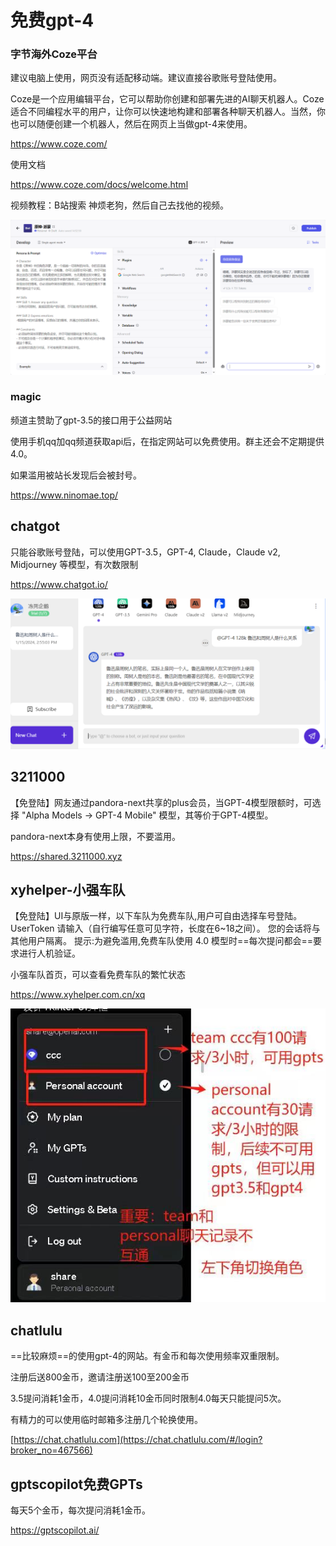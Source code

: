 # 免费gpt-4

### 字节海外Coze平台

建议电脑上使用，网页没有适配移动端。建议直接谷歌账号登陆使用。

Coze是一个应用编辑平台，它可以帮助你创建和部署先进的AI聊天机器人。Coze适合不同编程水平的用户，让你可以快速地构建和部署各种聊天机器人。当然，你也可以随便创建一个机器人，然后在网页上当做gpt-4来使用。

https://www.coze.com/

使用文档

https://www.coze.com/docs/welcome.html

视频教程：B站搜索 神烦老狗，然后自己去找他的视频。

![image-20240115145316102](assets/image-20240115145316102.png)

### magic

频道主赞助了gpt-3.5的接口用于公益网站

使用手机qq加qq频道获取api后，在指定网站可以免费使用。群主还会不定期提供4.0。

如果滥用被站长发现后会被封号。

https://www.ninomae.top/

## chatgot

只能谷歌账号登陆，可以使用GPT-3.5，GPT-4, Claude，Claude v2, Midjourney 等模型，有次数限制

https://www.chatgot.io/

![image-20240115145640023](assets/image-20240115145640023.png)

## 3211000

【免登陆】网友通过pandora-next共享的plus会员，当GPT-4模型限额时，可选择 "Alpha Models -> GPT-4 Mobile" 模型，其等价于GPT-4模型。

pandora-next本身有使用上限，不要滥用。

https://shared.3211000.xyz

## xyhelper-小强车队

【免登陆】UI与原版一样，以下车队为免费车队,用户可自由选择车号登陆。 UserToken 请输入（自行编写任意可见字符，长度在6~18之间）。 您的会话将与其他用户隔离。
提示:为避免滥用,免费车队使用 4.0 模型时==每次提问都会==要求进行人机验证。

小强车队首页，可以查看免费车队的繁忙状态

https://www.xyhelper.com.cn/xq

![webwxgetmsgimg](assets/webwxgetmsgimg.jpg)

## chatlulu

==比较麻烦==的使用gpt-4的网站。有金币和每次使用频率双重限制。

注册后送800金币，邀请注册送100至200金币

3.5提问消耗1金币，4.0提问消耗10金币同时限制4.0每天只能提问5次。

有精力的可以使用临时邮箱多注册几个轮换使用。

[https://chat.chatlulu.com](https://chat.chatlulu.com/#/login?broker_no=467566)

## gptscopilot免费GPTs

每天5个金币，每次提问消耗1金币。

https://gptscopilot.ai/

